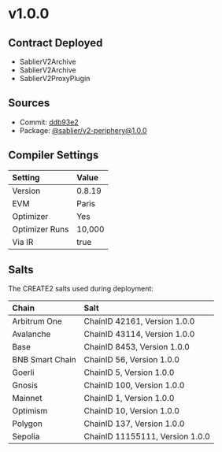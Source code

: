 # v1.0.0

## Contract Deployed

- SablierV2Archive
- SablierV2Archive
- SablierV2ProxyPlugin

## Sources

- Commit: [ddb93e2](https://github.com/sablier-labs/v2-periphery/commit/ddb93e211a54eb69b0bca2b4b3ad42a0c88e135b)
- Package: [@sablier/v2-periphery@1.0.0](https://www.npmjs.com/package/@sablier/v2-periphery/v/1.0.0)

## Compiler Settings

| Setting        | Value  |
| :------------- | :----- |
| Version        | 0.8.19 |
| EVM            | Paris  |
| Optimizer      | Yes    |
| Optimizer Runs | 10,000 |
| Via IR         | true   |

## Salts

The CREATE2 salts used during deployment:

| Chain           | Salt                            |
| :-------------- | :------------------------------ |
| Arbitrum One    | ChainID 42161, Version 1.0.0    |
| Avalanche       | ChainID 43114, Version 1.0.0    |
| Base            | ChainID 8453, Version 1.0.0     |
| BNB Smart Chain | ChainID 56, Version 1.0.0       |
| Goerli          | ChainID 5, Version 1.0.0        |
| Gnosis          | ChainID 100, Version 1.0.0      | 
| Mainnet         | ChainID 1, Version 1.0.0        |
| Optimism        | ChainID 10, Version 1.0.0       |
| Polygon         | ChainID 137, Version 1.0.0      |
| Sepolia         | ChainID 11155111, Version 1.0.0 |